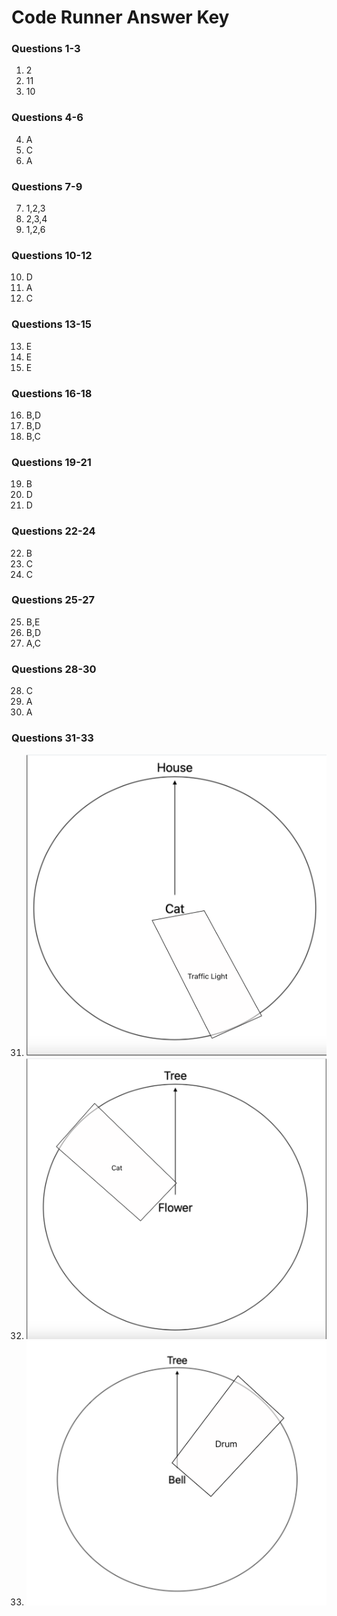 # Code Runner Answer Key

### Questions 1-3
1. 2
2. 11
3. 10

### Questions 4-6
4. A
5. C
6. A

### Questions 7-9
7. 1,2,3
8. 2,3,4
9. 1,2,6

### Questions 10-12
10. D
11. A
12. C

### Questions 13-15
13. E
14. E
15. E

### Questions 16-18
16. B,D
17. B,D
18. B,C

### Questions 19-21
19. B
20. D
21. D

### Questions 22-24
22. B
23. C
24. C

### Questions 25-27
25. B,E
26. B,D
27. A,C

### Questions 28-30
28. C
29. A
30. A

### Questions 31-33
31. ![Question 31 answer](<q31.png>)
32. ![Question 32 answer](<q32.png>)
33. ![Question 33 answer](<q33.png>)